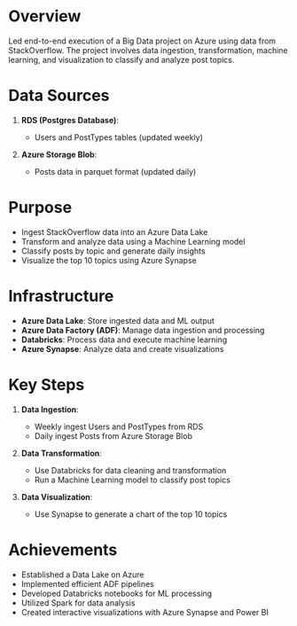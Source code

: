# Overview
Led end-to-end execution of a Big Data project on Azure using data from StackOverflow. The project involves data ingestion, transformation, machine learning, and visualization to classify and analyze post topics.

# Data Sources
1. **RDS (Postgres Database)**:
   - Users and PostTypes tables (updated weekly)
   
2. **Azure Storage Blob**:
   - Posts data in parquet format (updated daily)

# Purpose
- Ingest StackOverflow data into an Azure Data Lake
- Transform and analyze data using a Machine Learning model
- Classify posts by topic and generate daily insights
- Visualize the top 10 topics using Azure Synapse

# Infrastructure
- **Azure Data Lake**: Store ingested data and ML output
- **Azure Data Factory (ADF)**: Manage data ingestion and processing
- **Databricks**: Process data and execute machine learning
- **Azure Synapse**: Analyze data and create visualizations

# Key Steps
1. **Data Ingestion**:
   - Weekly ingest Users and PostTypes from RDS
   - Daily ingest Posts from Azure Storage Blob

2. **Data Transformation**:
   - Use Databricks for data cleaning and transformation
   - Run a Machine Learning model to classify post topics

3. **Data Visualization**:
   - Use Synapse to generate a chart of the top 10 topics

# Achievements
- Established a Data Lake on Azure
- Implemented efficient ADF pipelines
- Developed Databricks notebooks for ML processing
- Utilized Spark for data analysis
- Created interactive visualizations with Azure Synapse and Power BI


